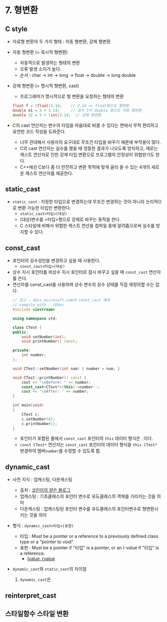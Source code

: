 # 7. 형변환

## C style
- 자료형 변환의 두 가지 형태 : 자동 형변환, 강제 형변환
- 자동 형변환 (= 묵시적 형변환)
  - 자동적으로 발생하는 형태의 변환
  - 오류 발생 소지가 높다.
  - 순서 : char -> int -> long -> float -> double -> long double

- 강제 형변환 (= 명시적 형변환, cast)
  - 프로그래머가 명시적으로 형 변환을 요청하는 형태의 변환
  ```Cpp
  float f = (float)3.14;    // 3.14 => float형으로 형변환
  double e1 = 3 + 3.14;     // 정수 3이 double 형으로 자동 형변환
  double 32 = 3 + (int)3.14;  // 강제 형변환
  ```

- C의 cast 연산자는 변수의 타입을 마음대로 바꿀 수 있다는 면에서 무척 편리하고 유연한 코드 작성을 도와준다.
  - 너무 관대해서 사용자의 요구대로 무조건 타입을 바꾸기 때문에 부작용이 많다.
  - C의 cast 연산자는 실수를 했을 때 엉뚱한 결과가 나오도록 방치하고, 때로는 캐스트 연산자로 인한 강제 타입 변환으로 프로그램의 안정성이 위협받기도 한다.
  - C++에선 C보다 좀 더 안전하고 변환 목적에 맞게 골라 쓸 수 있는 4개의 새로운 캐스트 연산자를 제공한다.
  
## static_cast
- ```static_cast``` : 지정한 타입으로 변경하는데 무조건 변경하는 것이 아니라 논리적으로 변환 가능한 타입만 변환한다.
  - ```static_cast<타입>(대상)```
  - (대상)변수를 <타입>형으로 강제로 바꾸는 동작을 한다.
  - C 스타일에 비해서 위험한 캐스트 연산을 컴파일 중에 알려줌으로써 실수를 방지할 수 있다.
  
## const_cast
- 포인터의 상수성만을 변경하고 싶을 때 사용한다.
  - ```const_cast<타입>(대상)```
- 상수 지시 포인터를 비상수 지시 포인터로 잠시 바꾸고 싶을 때 ```const_cast``` 연산자를 쓴다. 
- 연산자를 const_cast를 사용하여 상수 변수의 상수 상태를 직접 재정의할 수는 없다.
  ```C++
  // 참고 : docs.microsoft.com의 const_cast 예제
  // compile with : /EHsc
  #include <iostream>
  
  using namespace std;
  
  class CTest {
  public:
      void setNumber(int);
      void printNumber() const;
  
  private:
      int number;
  };
  
  void CTest::setNumber(int num) { number = num; }
  
  void CTest::printNumber() const {
      cout << "\nBefore: " << number;
      const_cast<CTest*>(this)->number--;
      cout << "\nAfter: " << number;
  }
  
  int main(void)
  {
      CTest c;
      c.setNumber(8);
      c.printNumber();
  }
  ```
  - 포인터가 포함된 줄에서 ```const_cast``` 포인터의 ```this``` 데이터 형식은 ```.```이다.
  - ```const CTest*``` 연산자는 ```const_cast``` 포인터의 데이터 형식을 ```this CTest*``` 변경하여 멤버```number```를 수정할 수 있도록 함.

## dynamic_cast
- 사전 지식 : 업캐스팅, 다운캐스팅
  - 출처 : [코린이의 얕은 블로그](https://sexycoder.tistory.com/15)
  - 업캐스팅 : 기초클래스의 포인터 변수로 유도클래스의 객체를 가리키는 것을 의미
  - 다운캐스팅 : 업캐스팅된 포인터 변수를 유도클래스의 포인터변수로 형변환시키는 것을 의미
- 형식 : ```dynamic_cast<타입>(표현)```
  - 타입 : Must be a pointer or a reference to a previously defined class type or a "pointer to void".
  - 표현 : Must be a pointer if "타입" is a pointer, or an l-value if "타입" is a reference.
    - [lvalue, rvalue]()

- ```dynamic_cast```와 ```static_cast```의 차이점
  1. ```dynamic_cast```은 
## reinterpret_cast

## 스타일함수 스타일 변환
